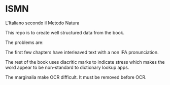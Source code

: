 # ISMN

L'Italiano secondo il Metodo Natura

This repo is to create well structured data from the book.

The problems are:

The first few chapters have interleaved text with a non IPA pronunciation.

The rest of the book uses diacritic marks to indicate stress which makes the
word appear to be non-standard to dictionary lookup apps.

The marginalia make OCR difficult. It must be removed before OCR.

